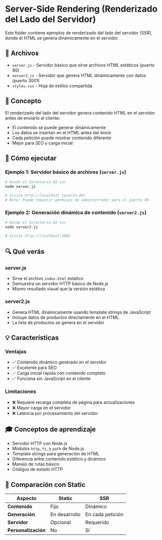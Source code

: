 # Server-Side Rendering (Renderizado del Lado del Servidor)

Este folder contiene ejemplos de renderizado del lado del servidor (SSR), donde el HTML se genera dinámicamente en el servidor.

## 📁 Archivos

- `server.js` - Servidor básico que sirve archivos HTML estáticos (puerto 80)
- `server2.js` - Servidor que genera HTML dinámicamente con datos (puerto 3001)
- `styles.css` - Hoja de estilos compartida

## 🎯 Concepto

El renderizado del lado del servidor genera contenido HTML en el servidor antes de enviarlo al cliente:

- El contenido se puede generar dinámicamente
- Los datos se insertan en el HTML antes del envío
- Cada petición puede mostrar contenido diferente
- Mejor para SEO y carga inicial

## 🚀 Cómo ejecutar

### Ejemplo 1: Servidor básico de archivos (`server.js`)
```bash
# Desde el directorio 02-ssr
node server.js

# Visita http://localhost (puerto 80)
# Nota: Puede requerir permisos de administrador para el puerto 80
```

### Ejemplo 2: Generación dinámica de contenido (`server2.js`)
```bash
# Desde el directorio 02-ssr
node server2.js

# Visita http://localhost:3001
```

## 🔍 Qué verás

### server.js
- Sirve el archivo `index.html` estático
- Demuestra un servidor HTTP básico de Node.js
- Mismo resultado visual que la versión estática

### server2.js
- Genera HTML dinámicamente usando template strings de JavaScript
- Incluye datos de productos directamente en el HTML
- La lista de productos se genera en el servidor

## 💡 Características

### Ventajas
- ✅ Contenido dinámico generado en el servidor
- ✅ Excelente para SEO
- ✅ Carga inicial rápida con contenido completo
- ✅ Funciona sin JavaScript en el cliente

### Limitaciones
- ❌ Requiere recarga completa de página para actualizaciones
- ❌ Mayor carga en el servidor
- ❌ Latencia por procesamiento del servidor

## 🎓 Conceptos de aprendizaje

- Servidor HTTP con Node.js
- Módulos `http`, `fs`, y `path` de Node.js
- Template strings para generación de HTML
- Diferencia entre contenido estático y dinámico
- Manejo de rutas básico
- Códigos de estado HTTP

## 🔄 Comparación con Static

| Aspecto | Static | SSR |
|---------|--------|-----|
| **Contenido** | Fijo | Dinámico |
| **Generación** | En desarrollo | En cada petición |
| **Servidor** | Opcional | Requerido |
| **Personalización** | No | Sí |